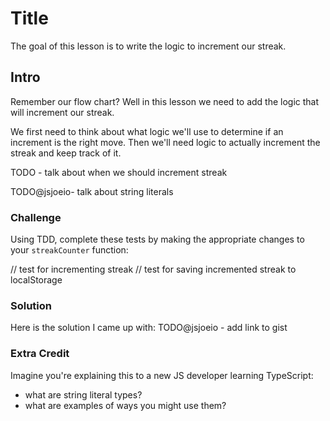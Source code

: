 # Title

The goal of this lesson is to write the logic to increment our streak.

## Intro

Remember our flow chart? Well in this lesson we need to add the logic that will increment our streak.

We first need to think about what logic we'll use to determine if an increment is the right move. Then we'll need logic to actually increment the streak and keep track of it.

TODO - talk about when we should increment streak

TODO@jsjoeio- talk about string literals

### Challenge

Using TDD, complete these tests by making the appropriate changes to your `streakCounter` function:

// test for incrementing streak
// test for saving incremented streak to localStorage

### Solution

Here is the solution I came up with: TODO@jsjoeio - add link to gist

### Extra Credit

Imagine you're explaining this to a new JS developer learning TypeScript:

- what are string literal types?
- what are examples of ways you might use them?
